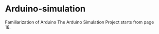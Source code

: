 # Arduino-simulation
Familiarization of Arduino
The Arduino Simulation Project starts from page 18.
